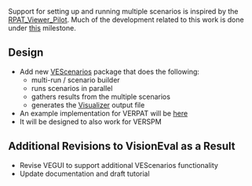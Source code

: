 Support for setting up and running multiple scenarios is inspired by the [RPAT_Viewer_Pilot](https://github.com/gregorbj/RPAT_Viewer_Pilot/blob/master/automating_rpat.md).  Much of the development related to this work is done under [this](https://github.com/gregorbj/VisionEval/milestone/17) milestone.

## Design
  - Add new [VEScenarios](https://github.com/gregorbj/VisionEval/tree/add_scenario/sources/modules/VEScenario) package that does the following:
    - multi-run / scenario builder
    - runs scenarios in parallel 
    - gathers results from the multiple scenarios
    - generates the [Visualizer](https://github.com/gregorbj/RPAT_Viewer_Pilot) output file
  - An example implementation for VERPAT will be [here](https://github.com/gregorbj/VisionEval/tree/add_scenario/sources/models/VERPAT_Scenarios)
  - It will be designed to also work for VERSPM

## Additional Revisions to VisionEval as a Result
  - Revise VEGUI to support additional VEScenarios functionality
  - Update documentation and draft tutorial